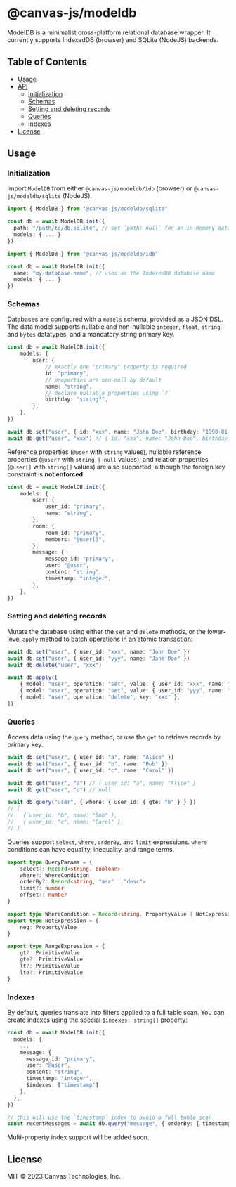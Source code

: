 # @canvas-js/modeldb

ModelDB is a minimalist cross-platform relational database wrapper. It currently supports IndexedDB (browser) and SQLite (NodeJS) backends.

## Table of Contents

- [Usage](#usage)
- [API](#api)
  - [Initialization](#initialization)
  - [Schemas](#schemas)
  - [Setting and deleting records](#setting-and-deleting-records)
  - [Queries](#queries)
  - [Indexes](#indexes)
- [License](#license)

## Usage

### Initialization

Import `ModelDB` from either `@canvas-js/modeldb/idb` (browser) or `@canvas-js/modeldb/sqlite` (NodeJS).

```ts
import { ModelDB } from "@canvas-js/modeldb/sqlite"

const db = await ModelDB.init({
  path: "/path/to/db.sqlite", // set `path: null` for an in-memory database
  models: { ... }
})
```

```ts
import { ModelDB } from "@canvas-js/modeldb/idb"

const db = await ModelDB.init({
  name: "my-database-name", // used as the IndexedDB database name
  models: { ... }
})
```

### Schemas

Databases are configured with a `models` schema, provided as a JSON DSL. The data model supports nullable and non-nullable `integer`, `float`, `string`, and `bytes` datatypes, and a mandatory string primary key.

```ts
const db = await ModelDB.init({
	models: {
		user: {
			// exactly one "primary" property is required
			id: "primary",
			// properties are non-null by default
			name: "string",
			// declare nullable properties using `?`
			birthday: "string?",
		},
	},
})

await db.set("user", { id: "xxx", name: "John Doe", birthday: "1990-01-01" })
await db.get("user", "xxx") // { id: "xxx", name: "John Doe", birthday: "1990-01-01" }
```

Reference properties (`@user` with `string` values), nullable reference properties (`@user?` with `string | null` values), and relation properties (`@user[]` with `string[]` values) are also supported, although the foreign key constraint is **not enforced**.

```ts
const db = await ModelDB.init({
	models: {
		user: {
			user_id: "primary",
			name: "string",
		},
		room: {
			room_id: "primary",
			members: "@user[]",
		},
		message: {
			message_id: "primary",
			user: "@user",
			content: "string",
			timestamp: "integer",
		},
	},
})
```

### Setting and deleting records

Mutate the database using either the `set` and `delete` methods, or the lower-level `apply` method to batch operations in an atomic transaction:

```ts
await db.set("user", { user_id: "xxx", name: "John Doe" })
await db.set("user", { user_id: "yyy", name: "Jane Doe" })
await db.delete("user", "xxx")

await db.apply([
	{ model: "user", operation: "set", value: { user_id: "xxx", name: "John Doe" } },
	{ model: "user", operation: "set", value: { user_id: "yyy", name: "Jane Doe" } },
	{ model: "user", operation: "delete", key: "xxx" },
])
```

### Queries

Access data using the `query` method, or use the `get` to retrieve records by primary key.

```ts
await db.set("user", { user_id: "a", name: "Alice" })
await db.set("user", { user_id: "b", name: "Bob" })
await db.set("user", { user_id: "c", name: "Carol" })

await db.get("user", "a") // { user_id: "a", name: "Alice" }
await db.get("user", "d") // null

await db.query("user", { where: { user_id: { gte: "b" } } })
// [
//   { user_id: "b", name: "Bob" },
//   { user_id: "c", name: "Carol" },
// ]
```

Queries support `select`, `where`, `orderBy`, and `limit` expressions. `where` conditions can have equality, inequality, and range terms.

```ts
export type QueryParams = {
	select?: Record<string, boolean>
	where?: WhereCondition
	orderBy?: Record<string, "asc" | "desc">
	limit?: number
	offset?: number
}

export type WhereCondition = Record<string, PropertyValue | NotExpression | RangeExpression>
export type NotExpression = {
	neq: PropertyValue
}

export type RangeExpression = {
	gt?: PrimitiveValue
	gte?: PrimitiveValue
	lt?: PrimitiveValue
	lte?: PrimitiveValue
}
```

### Indexes

By default, queries translate into filters applied to a full table scan. You can create indexes using the special `$indexes: string[]` property:

```ts
const db = await ModelDB.init({
  models: {
    ...
    message: {
      message_id: "primary",
      user: "@user",
      content: "string",
      timestamp: "integer",
      $indexes: ["timestamp"]
    },
  },
})

// this will use the `timestamp` index to avoid a full table scan
const recentMessages = await db.query("message", { orderBy: { timestamp: "desc" }, limit: 10 })
```

Multi-property index support will be added soon.

## License

MIT © 2023 Canvas Technologies, Inc.
